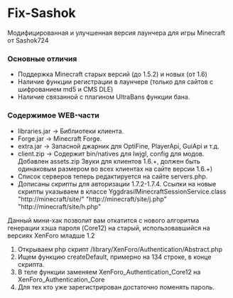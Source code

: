Fix-Sashok  
==========
Модифицированная и улучшенная версия лаунчера для игры Minecraft от Sashok724  
### Основные отличия 
- Поддержка Minecraft старых версий (до 1.5.2) и новых (от 1.6)
- Наличие функции регистрации в лаунчере (только для сайтов с шифрованием md5 и CMS DLE)
- Наличие связанной с плагином UltraBans функции бана. 
   
### Содержимое WEB-части
* libraries.jar -> Библиотеки клиента.
* Forge.jar -> Minecraft Forge.
* extra.jar -> Запасной джарник для OptiFine, PlayerApi, GuiApi и т.д.
* client.zip -> Содержит bin/natives для lwjgl, config для модов.  
Добавлен assets.zip Звуки для клиентов 1.6.+, должен быть одинаковым размером во всех клиентах на сайте версии 1.6.+)
* Список серверов теперь редактируется на сайте servers.php.
* Дописаны скрипты для авторизации 1.7.2-1.7.4.
Ссылки на новые скрипты указываем в классе YggdrasilMinecraftSessionService.class
"http://minecraft/site/"
"http://minecraft/site/j.php"
"http://minecraft/site/h.php"


Данный мини-хак позволит вам откатится с нового алгоритма генерации хэша пароля (Core12) 
на старый, использовавшийся на версиях XenForo младше 1.2

1. Открываем php скрипт /library/XenForo/Authentication/Abstract.php
2. Ищем функцию createDefault, примерно на 134 строке, в конце скрипта. 
3. В теле функции заменяем XenForo_Authentication_Core12 на XenForo_Authentication_Core
4. Для тех кто уже зарегистрирован достаточно поменять пароль.
